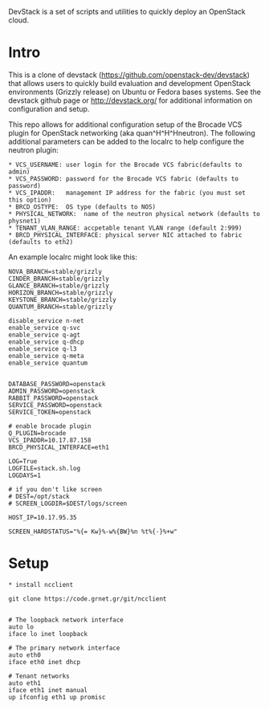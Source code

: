 DevStack is a set of scripts and utilities to quickly deploy an OpenStack cloud.

Intro
=====

This is a clone of devstack (https://github.com/openstack-dev/devstack) that allows users to quickly build evaluation and development OpenStack environments (Grizzly release) on Ubuntu or Fedora bases systems.  See the devstack github page or http://devstack.org/ for additional information on configuration and setup.

This repo allows for additional configuration setup of the Brocade VCS plugin for OpenStack networking (aka quan^H^H^Hneutron).  The following additional parameters can be added to the localrc to help configure the neutron plugin:

    * VCS_USERNAME: user login for the Brocade VCS fabric(defaults to admin)
    * VCS_PASSWORD: password for the Brocade VCS fabric (defaults to password)
    * VCS_IPADDR:   management IP address for the fabric (you must set this option)
    * BRCD_OSTYPE:  OS type (defaults to NOS)  
    * PHYSICAL_NETWORK:  name of the neutron physical network (defaults to physnet1)
    * TENANT_VLAN_RANGE: accpetable tenant VLAN range (default 2:999)
    * BRCD_PHYSICAL_INTERFACE: physical server NIC attached to fabric (defaults to eth2)

    
An example localrc might look like this:


    NOVA_BRANCH=stable/grizzly
    CINDER_BRANCH=stable/grizzly
    GLANCE_BRANCH=stable/grizzly
    HORIZON_BRANCH=stable/grizzly
    KEYSTONE_BRANCH=stable/grizzly
    QUANTUM_BRANCH=stable/grizzly

    disable_service n-net
    enable_service q-svc
    enable_service q-agt
    enable_service q-dhcp
    enable_service q-l3
    enable_service q-meta
    enable_service quantum


    DATABASE_PASSWORD=openstack
    ADMIN_PASSWORD=openstack
    RABBIT_PASSWORD=openstack
    SERVICE_PASSWORD=openstack
    SERVICE_TOKEN=openstack
    
    # enable brocade plugin
    Q_PLUGIN=brocade
    VCS_IPADDR=10.17.87.158
    BRCD_PHYSICAL_INTERFACE=eth1

    LOG=True
    LOGFILE=stack.sh.log
    LOGDAYS=1
    
    # if you don't like screen
    # DEST=/opt/stack
    # SCREEN_LOGDIR=$DEST/logs/screen
    
    HOST_IP=10.17.95.35

    SCREEN_HARDSTATUS="%{= Kw}%-w%{BW}%n %t%{-}%+w"


Setup
=====

    * install ncclient 
    
    git clone https://code.grnet.gr/git/ncclient
    
    
    # The loopback network interface
    auto lo
    iface lo inet loopback
    
    # The primary network interface
    auto eth0
    iface eth0 inet dhcp
    
    # Tenant networks
    auto eth1
    iface eth1 inet manual
    up ifconfig eth1 up promisc
    
